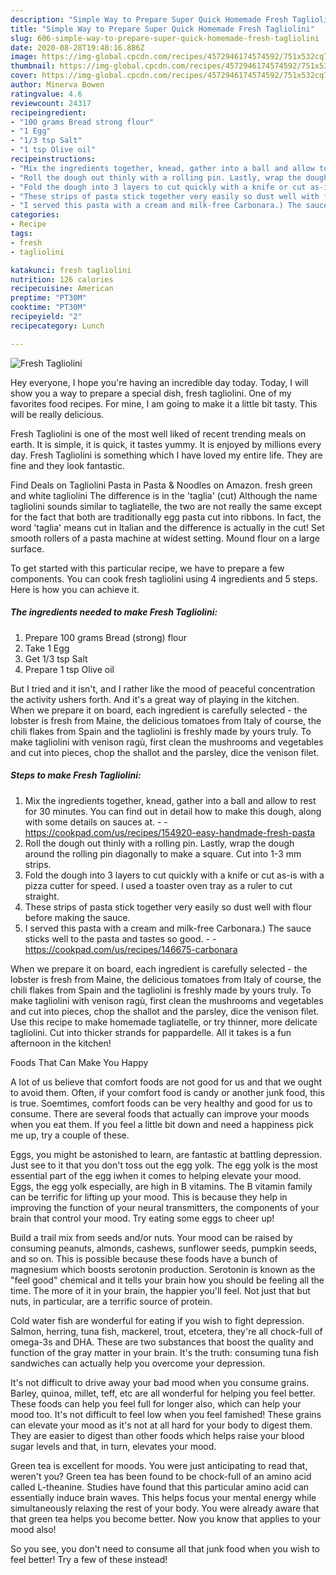 ```yaml
---
description: "Simple Way to Prepare Super Quick Homemade Fresh Tagliolini"
title: "Simple Way to Prepare Super Quick Homemade Fresh Tagliolini"
slug: 606-simple-way-to-prepare-super-quick-homemade-fresh-tagliolini
date: 2020-08-28T19:48:16.886Z
image: https://img-global.cpcdn.com/recipes/4572946174574592/751x532cq70/fresh-tagliolini-recipe-main-photo.jpg
thumbnail: https://img-global.cpcdn.com/recipes/4572946174574592/751x532cq70/fresh-tagliolini-recipe-main-photo.jpg
cover: https://img-global.cpcdn.com/recipes/4572946174574592/751x532cq70/fresh-tagliolini-recipe-main-photo.jpg
author: Minerva Bowen
ratingvalue: 4.6
reviewcount: 24317
recipeingredient:
- "100 grams Bread strong flour"
- "1 Egg"
- "1/3 tsp Salt"
- "1 tsp Olive oil"
recipeinstructions:
- "Mix the ingredients together, knead, gather into a ball and allow to rest for 30 minutes. You can find out in detail how to make this dough, along with some details on sauces at.  https://cookpad.com/us/recipes/154920-easy-handmade-fresh-pasta"
- "Roll the dough out thinly with a rolling pin. Lastly, wrap the dough around the rolling pin diagonally to make a square. Cut into 1-3 mm strips."
- "Fold the dough into 3 layers to cut quickly with a knife or cut as-is with a pizza cutter for speed. I used a toaster oven tray as a ruler to cut straight."
- "These strips of pasta stick together very easily so dust well with flour before making the sauce."
- "I served this pasta with a cream and milk-free Carbonara.) The sauce sticks well to the pasta and tastes so good.  https://cookpad.com/us/recipes/146675-carbonara"
categories:
- Recipe
tags:
- fresh
- tagliolini

katakunci: fresh tagliolini 
nutrition: 126 calories
recipecuisine: American
preptime: "PT30M"
cooktime: "PT30M"
recipeyield: "2"
recipecategory: Lunch

---
```



![Fresh Tagliolini](https://img-global.cpcdn.com/recipes/4572946174574592/751x532cq70/fresh-tagliolini-recipe-main-photo.jpg)

Hey everyone, I hope you're having an incredible day today. Today, I will show you a way to prepare a special dish, fresh tagliolini. One of my favorites food recipes. For mine, I am going to make it a little bit tasty. This will be really delicious.

Fresh Tagliolini is one of the most well liked of recent trending meals on earth. It is simple, it is quick, it tastes yummy. It is enjoyed by millions every day. Fresh Tagliolini is something which I have loved my entire life. They are fine and they look fantastic.

Find Deals on Tagliolini Pasta in Pasta &amp; Noodles on Amazon. fresh green and white tagliolini The difference is in the &#39;taglia&#39; (cut) Although the name tagliolini sounds similar to tagliatelle, the two are not really the same except for the fact that both are traditionally egg pasta cut into ribbons. In fact, the word &#39;taglia&#39; means cut in Italian and the difference is actually in the cut! Set smooth rollers of a pasta machine at widest setting. Mound flour on a large surface.


To get started with this particular recipe, we have to prepare a few components. You can cook fresh tagliolini using 4 ingredients and 5 steps. Here is how you can achieve it.

<!--inarticleads1-->

##### The ingredients needed to make Fresh Tagliolini:

1. Prepare 100 grams Bread (strong) flour
1. Take 1 Egg
1. Get 1/3 tsp Salt
1. Prepare 1 tsp Olive oil


But I tried and it isn&#39;t, and I rather like the mood of peaceful concentration the activity ushers forth. And it&#39;s a great way of playing in the kitchen. When we prepare it on board, each ingredient is carefully selected - the lobster is fresh from Maine, the delicious tomatoes from Italy of course, the chili flakes from Spain and the tagliolini is freshly made by yours truly. To make tagliolini with venison ragù, first clean the mushrooms and vegetables and cut into pieces, chop the shallot and the parsley, dice the venison filet. 

<!--inarticleads2-->

##### Steps to make Fresh Tagliolini:

1. Mix the ingredients together, knead, gather into a ball and allow to rest for 30 minutes. You can find out in detail how to make this dough, along with some details on sauces at. -  - https://cookpad.com/us/recipes/154920-easy-handmade-fresh-pasta
1. Roll the dough out thinly with a rolling pin. Lastly, wrap the dough around the rolling pin diagonally to make a square. Cut into 1-3 mm strips.
1. Fold the dough into 3 layers to cut quickly with a knife or cut as-is with a pizza cutter for speed. I used a toaster oven tray as a ruler to cut straight.
1. These strips of pasta stick together very easily so dust well with flour before making the sauce.
1. I served this pasta with a cream and milk-free Carbonara.) The sauce sticks well to the pasta and tastes so good. -  - https://cookpad.com/us/recipes/146675-carbonara


When we prepare it on board, each ingredient is carefully selected - the lobster is fresh from Maine, the delicious tomatoes from Italy of course, the chili flakes from Spain and the tagliolini is freshly made by yours truly. To make tagliolini with venison ragù, first clean the mushrooms and vegetables and cut into pieces, chop the shallot and the parsley, dice the venison filet. Use this recipe to make homemade tagliatelle, or try thinner, more delicate tagliolini. Cut into thicker strands for pappardelle. All it takes is a fun afternoon in the kitchen! 

Foods That Can Make You Happy


A lot of us believe that comfort foods are not good for us and that we ought to avoid them. Often, if your comfort food is candy or another junk food, this is true. Soemtimes, comfort foods can be very healthy and good for us to consume. There are several foods that actually can improve your moods when you eat them. If you feel a little bit down and need a happiness pick me up, try a couple of these.

Eggs, you might be astonished to learn, are fantastic at battling depression. Just see to it that you don't toss out the egg yolk. The egg yolk is the most essential part of the egg iwhen it comes to helping elevate your mood. Eggs, the egg yolk especially, are high in B vitamins. The B vitamin family can be terrific for lifting up your mood. This is because they help in improving the function of your neural transmitters, the components of your brain that control your mood. Try eating some eggs to cheer up!

Build a trail mix from seeds and/or nuts. Your mood can be raised by consuming peanuts, almonds, cashews, sunflower seeds, pumpkin seeds, and so on. This is possible because these foods have a bunch of magnesium which boosts serotonin production. Serotonin is known as the "feel good" chemical and it tells your brain how you should be feeling all the time. The more of it in your brain, the happier you'll feel. Not just that but nuts, in particular, are a terrific source of protein.

Cold water fish are wonderful for eating if you wish to fight depression. Salmon, herring, tuna fish, mackerel, trout, etcetera, they're all chock-full of omega-3s and DHA. These are two substances that boost the quality and function of the gray matter in your brain. It's the truth: consuming tuna fish sandwiches can actually help you overcome your depression. 

It's not difficult to drive away your bad mood when you consume grains. Barley, quinoa, millet, teff, etc are all wonderful for helping you feel better. These foods can help you feel full for longer also, which can help your mood too. It's not difficult to feel low when you feel famished! These grains can elevate your mood as it's not at all hard for your body to digest them. They are easier to digest than other foods which helps raise your blood sugar levels and that, in turn, elevates your mood.

Green tea is excellent for moods. You were just anticipating to read that, weren't you? Green tea has been found to be chock-full of an amino acid called L-theanine. Studies have found that this particular amino acid can essentially induce brain waves. This helps focus your mental energy while simultaneously relaxing the rest of your body. You were already aware that that green tea helps you become better. Now you know that applies to your mood also!

So you see, you don't need to consume all that junk food when you wish to feel better! Try a few of these instead!

